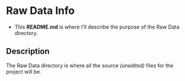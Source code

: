 # Raw Data Info

- This **README.md** is where I'll describe the purpose of the Raw Data directory.

## Description

The Raw Data directory is where all the source *(unedited)* files for the project will be.
